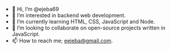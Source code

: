 - 👋 Hi, I’m @ejeba69
- 👀 I’m interested in backend web development.
- 🌱 I’m currently learning HTML, CSS, JavaScript and Node.
- 💞️ I’m looking to collaborate on open-source projects written in JavaScript.
- 📫 How to reach me; eejeba@gmail.com.

<!---
ejeba69/ejeba69 is a ✨ special ✨ repository because its `README.md` (this file) appears on your GitHub profile.
You can click the Preview link to take a look at your changes.
--->
